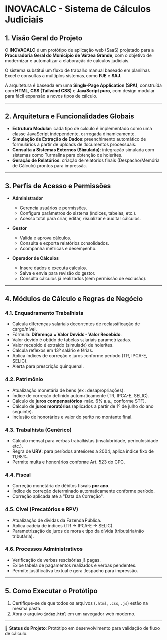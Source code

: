 # INOVACALC - Sistema de Cálculos Judiciais

## 1. Visão Geral do Projeto
O **INOVACALC** é um protótipo de aplicação web (SaaS) projetado para a **Procuradoria Geral do Município de Várzea Grande**, com o objetivo de modernizar e automatizar a elaboração de cálculos judiciais.  

O sistema substitui um fluxo de trabalho manual baseado em planilhas Excel e consultas a múltiplos sistemas, como **PJE** e **SAJ**.  

A arquitetura é baseada em uma **Single-Page Application (SPA)**, construída com **HTML**, **CSS (Tailwind CSS)** e **JavaScript puro**, com design modular para fácil expansão a novos tipos de cálculo.

---

## 2. Arquitetura e Funcionalidades Globais
- **Estrutura Modular**: cada tipo de cálculo é implementado como uma classe JavaScript independente, carregada dinamicamente.  
- **Simulação de Extração de Dados**: preenchimento automático de formulários a partir de uploads de documentos processuais.  
- **Consulta a Sistemas Externos (Simulada)**: integração simulada com sistemas como Turmalina para obtenção de holerites.  
- **Geração de Relatórios**: criação de relatórios finais (Despacho/Memória de Cálculo) prontos para impressão.  

---

## 3. Perfis de Acesso e Permissões
- **Administrador**
  - Gerencia usuários e permissões.  
  - Configura parâmetros do sistema (índices, tabelas, etc.).  
  - Acesso total para criar, editar, visualizar e auditar cálculos.  

- **Gestor**
  - Valida e aprova cálculos.  
  - Consulta e exporta relatórios consolidados.  
  - Acompanha métricas e desempenho.  

- **Operador de Cálculos**
  - Insere dados e executa cálculos.  
  - Salva e envia para revisão do gestor.  
  - Consulta cálculos já realizados (sem permissão de exclusão).  

---

## 4. Módulos de Cálculo e Regras de Negócio

### 4.1. Enquadramento Trabalhista
- Calcula diferenças salariais decorrentes de reclassificação de cargo/nível.  
- Fórmula: **Diferença = Valor Devido - Valor Recebido**.  
- Valor devido é obtido de tabelas salariais parametrizadas.  
- Valor recebido é extraído (simulado) de holerites.  
- Calcula reflexos em 13º salário e férias.  
- Aplica índices de correção e juros conforme período (TR, IPCA-E, SELIC).  
- Alerta para prescrição quinquenal.  

### 4.2. Patrimônio
- Atualização monetária de bens (ex.: desapropriações).  
- Índice de correção definido automaticamente (TR, IPCA-E, SELIC).  
- Cálculo de **juros compensatórios** (máx. 6% a.a., conforme STF).  
- Cálculo de **juros moratórios** (aplicados a partir de 1º de julho do ano seguinte).  
- Inclusão de honorários e valor do perito no montante final.  

### 4.3. Trabalhista (Genérico)
- Cálculo mensal para verbas trabalhistas (insalubridade, periculosidade etc.).  
- Regra de **URV**: para períodos anteriores a 2004, aplica índice fixo de 11,98%.  
- Permite multa e honorários conforme Art. 523 do CPC.  

### 4.4. Fiscal
- Correção monetária de débitos fiscais **por ano**.  
- Índice de correção determinado automaticamente conforme período.  
- Correção aplicada até a "Data da Correção".  

### 4.5. Cível (Precatórios e RPV)
- Atualização de dívidas da Fazenda Pública.  
- Aplica cadeia de índices (TR → IPCA-E → SELIC).  
- Parametrização de juros de mora e tipo da dívida (tributária/não tributária).  

### 4.6. Processos Administrativos
- Verificação de verbas rescisórias já pagas.  
- Exibe tabela de pagamentos realizados e verbas pendentes.  
- Permite justificativa textual e gera despacho para impressão.  

---

## 5. Como Executar o Protótipo
1. Certifique-se de que todos os arquivos (`.html`, `.css`, `.js`) estão na mesma pasta.  
2. Abra o arquivo **`index.html`** em um navegador web moderno.  

---

📌 **Status do Projeto**: Protótipo em desenvolvimento para validação de fluxo de cálculo.  
